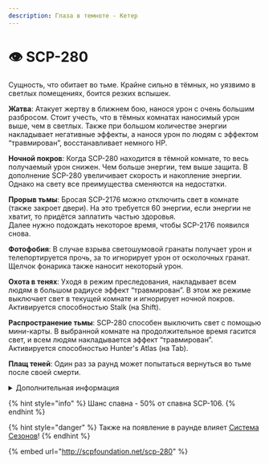 ```yaml
---
description: Глаза в темноте - Кетер
---
```


# 👁 SCP-280

Сущность, что обитает во тьме. Крайне сильно в тёмных, но уязвимо в светлых помещениях, боится резких вспышек.

**Жатва**: Атакует жертву в ближнем бою, нанося урон с очень большим разбросом. Стоит учесть, что в тёмных комнатах наносимый урон выше, чем в светлых. Также при большом количестве энергии накладывает негативные эффекты, а нанося урон по людям с эффектом “травмирован”, восстанавливает немного HP.

**Ночной покров**: Когда SCP-280 находится в тёмной комнате, то весь получаемый урон снижен. Чем больше энергии, тем выше защита. В дополнение SCP-280 увеличивает скорость и накопление энергии. Однако на свету все преимущества сменяются на недостатки.

**Прорыв тьмы**: Бросая SCP-2176 можно отключить свет в комнате (также закроет двери). На это требуется 60 энергии, если энергии не хватит, то придётся заплатить частью здоровья.\
Далее нужно подождать некоторое время, чтобы SCP-2176 появился снова.

**Фотофобия**: В случае взрыва светошумовой гранаты получает урон и телепортируется прочь, за то игнорирует урон от осколочных гранат. Щелчок фонарика также наносит некоторый урон.

**Охота в тенях**: Уходя в режим преследования, накладывает всем людям в большом радиусе эффект “травмирован”. В этом же режиме выключает свет в текущей комнате и игнорирует ночной покров.\
Активируется способностью Stalk (на Shift).

**Распространение тьмы**: SCP-280 способен выключить свет с помощью мини-карты. В выбранной комнате на продолжительное время гасится свет, и всем людям накладывается эффект “травмирован”.\
Активируется способностью Hunter's Atlas (на Tab).

**Плащ теней**: Один раз за раунд может попытаться вернуться во тьме после своей смерти.

<details>

<summary>Дополнительная информация</summary>

* **Класс**: SCP-106
* **Роль в команде**: Универсал

</details>

{% hint style="info" %}
Шанс спавна - 50% от спавна SCP-106.
{% endhint %}

{% hint style="danger" %}
Также на появление в раунде влияет [Система Сезонов](../../server-systems/seasons-system.md)!
{% endhint %}

{% embed url="http://scpfoundation.net/scp-280" %}
